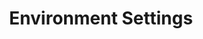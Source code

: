 ---
title: Environment Settings
excerpt: ''
deprecated: false
hidden: true
metadata:
  title: ''
  description: ''
  robots: index
next:
  description: ''
---